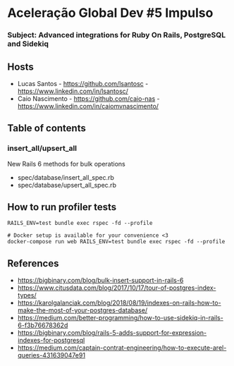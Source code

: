 # Aceleração Global Dev #5 Impulso
### Subject: Advanced integrations for Ruby On Rails, PostgreSQL and Sidekiq


## Hosts

- Lucas Santos - https://github.com/lsantosc - https://www.linkedin.com/in/lsantosc/
- Caio Nascimento - https://github.com/caio-nas - https://www.linkedin.com/in/caiomvnascimento/

## Table of contents

### insert_all/upsert_all
New Rails 6 methods for bulk operations

- spec/database/insert_all_spec.rb
- spec/database/upsert_all_spec.rb

## How to run profiler tests

```
RAILS_ENV=test bundle exec rspec -fd --profile

# Docker setup is available for your convenience <3
docker-compose run web RAILS_ENV=test bundle exec rspec -fd --profile
```

## References
- https://bigbinary.com/blog/bulk-insert-support-in-rails-6
- https://www.citusdata.com/blog/2017/10/17/tour-of-postgres-index-types/
- https://karolgalanciak.com/blog/2018/08/19/indexes-on-rails-how-to-make-the-most-of-your-postgres-database/
- https://medium.com/better-programming/how-to-use-sidekiq-in-rails-6-f3b76678362d
- https://bigbinary.com/blog/rails-5-adds-support-for-expression-indexes-for-postgresql
- https://medium.com/captain-contrat-engineering/how-to-execute-arel-queries-431639047e91
